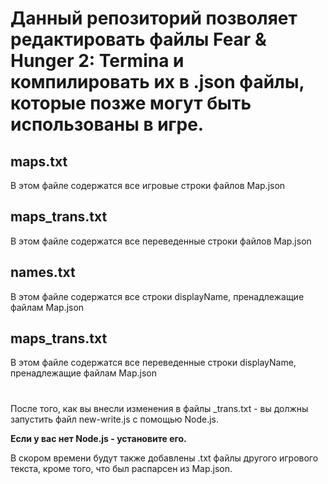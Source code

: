 # Данный репозиторий позволяет редактировать файлы Fear & Hunger 2: Termina и компилировать их в .json файлы, которые позже могут быть использованы в игре.
## maps.txt
В этом файле содержатся все игровые строки файлов Map.json
## maps_trans.txt
В этом файле содержатся все переведенные строки файлов Map.json
## names.txt 
В этом файле содержатся все строки displayName, пренадлежащие файлам Map.json
## maps_trans.txt
В этом файле содержатся все переведенные строки displayName, пренадлежащие файлам Map.json
#
После того, как вы внесли изменения в файлы _trans.txt - вы должны запустить файл new-write.js с помощью Node.js.

**Если у вас нет Node.js - установите его.**

В скором времени будут также добавлены .txt файлы другого игрового текста, кроме того, что был распарсен из Map.json.
